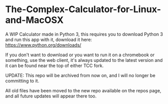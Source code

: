 # The-Complex-Calculator-for-Linux-and-MacOSX

A WIP Calculator made in Python 3, this requires you to download Python 3 and run this app with it, 
download it here: https://www.python.org/downloads/

If you don't want to download or you want to run it on a chromebook or something, use the web client,
it's always updated to the latest version and it can be found near the top of either TCC fork.

UPDATE: This repo will be archived from now on, and I will no longer be committing to it.

All old files have been moved to the new repo available on the repos page, and all future updates will appear there too.
